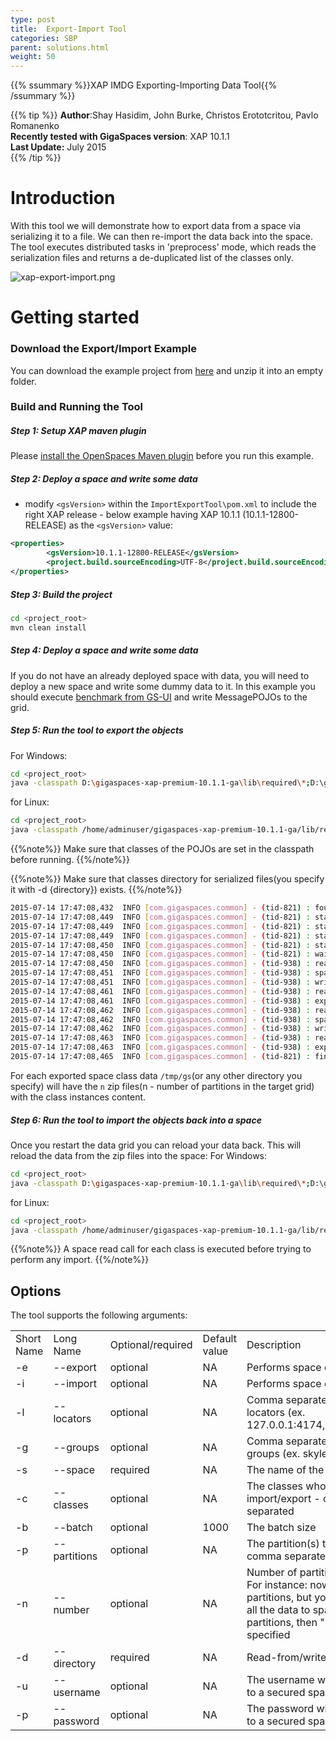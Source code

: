 ```yaml
---
type: post
title:  Export-Import Tool
categories: SBP
parent: solutions.html
weight: 50
---
```


{{% ssummary %}}XAP IMDG Exporting-Importing Data Tool{{% /ssummary %}}

{{% tip %}}
 **Author**:Shay Hasidim, John Burke, Christos Erototcritou, Pavlo Romanenko<br/>
 **Recently tested with GigaSpaces version**: XAP 10.1.1<br/>
 **Last Update:** July 2015<br/>
{{% /tip %}}

# Introduction

With this tool we will demonstrate how to export data from a space via serializing it to a file. We can then re-import the data back into the space. The tool executes distributed tasks in 'preprocess' mode, which reads the serialization files and returns a de-duplicated list of the classes only.

![xap-export-import.png](/attachment_files/import-export-tool.jpg)

# Getting started

### Download the Export/Import Example

You can download the example project  from [here](/sbp/download_files/ImportExportTool.zip) and unzip it into an empty folder.


### Build and Running the Tool

##### Step 1: Setup XAP maven plugin

Please [install the OpenSpaces Maven plugin]({{%latestjavaurl%}}/maven-plugin.html#MavenPlugin-Installation) before you run this example.

##### Step 2: Deploy a space and write some data

- modify `<gsVersion>` within the `ImportExportTool\pom.xml` to include the right XAP release - below example having XAP 10.1.1 (10.1.1-12800-RELEASE) as the `<gsVersion>` value:


```xml
<properties>
        <gsVersion>10.1.1-12800-RELEASE</gsVersion>
        <project.build.sourceEncoding>UTF-8</project.build.sourceEncoding>
</properties>
```


##### Step 3: Build the project


```bash
cd <project_root>
mvn clean install
```

##### Step 4: Deploy a space and write some data
If you do not have an already deployed space with data, you will need to deploy a new space and write some dummy data to it.
In this example you should execute [benchmark from GS-UI]({{%latestadmurl%}}/benchmark-browser.html) and write MessagePOJOs to the grid.
 
##### Step 5:	Run the tool to export the objects

For Windows:


```bash
cd <project_root>
java -classpath D:\gigaspaces-xap-premium-10.1.1-ga\lib\required\*;D:\gigaspaces-xap-premium-10.1.1-ga\lib\platform\benchmark;target\*;lib\* com.gigaspaces.tools.importexport.SpaceDataImportExportMain -e -l 127.0.0.1 -s space -d D:\gs
```

for Linux:


```bash
cd <project_root>
java -classpath /home/adminuser/gigaspaces-xap-premium-10.1.1-ga/lib/required/*:/home/adminuser/gigaspaces-xap-premium-10.1.1-ga/lib/platform/benchmark/*:target/*:lib/* com.gigaspaces.tools.importexport.SpaceDataImportExportMain -e -s space -l 127.0.0.1 -d /tmp/gs
```

{{%note%}}
Make sure that classes of the POJOs are set in the classpath before running.
{{%/note%}}

{{%note%}}
Make sure that classes directory for serialized files(you specify it with -d {directory}) exists.
{{%/note%}}


```bash
2015-07-14 17:47:08,432  INFO [com.gigaspaces.common] - (tid-821) : found 1 classes
2015-07-14 17:47:08,449  INFO [com.gigaspaces.common] - (tid-821) : starting export to file /tmp/gs/com.j_spaces.examples.benchmark.messages.MessagePOJO.1.1.ser.gz
2015-07-14 17:47:08,449  INFO [com.gigaspaces.common] - (tid-821) : starting export thread for com.j_spaces.examples.benchmark.messages.MessagePOJO
2015-07-14 17:47:08,449  INFO [com.gigaspaces.common] - (tid-821) : starting export to file /tmp/gs/com.j_spaces.examples.benchmark.messages.MessagePOJO.1.2.ser.gz
2015-07-14 17:47:08,450  INFO [com.gigaspaces.common] - (tid-821) : starting export thread for com.j_spaces.examples.benchmark.messages.MessagePOJO
2015-07-14 17:47:08,450  INFO [com.gigaspaces.common] - (tid-821) : waiting for 2 import operations to complete-complete
2015-07-14 17:47:08,450  INFO [com.gigaspaces.common] - (tid-938) : reading space class : com.j_spaces.examples.benchmark.messages.MessagePOJO
2015-07-14 17:47:08,451  INFO [com.gigaspaces.common] - (tid-938) : space partition contains 5000 objects
2015-07-14 17:47:08,451  INFO [com.gigaspaces.common] - (tid-938) : writing to file : /tmp/gs/com.j_spaces.examples.benchmark.messages.MessagePOJO.1.1.ser.gz
2015-07-14 17:47:08,461  INFO [com.gigaspaces.common] - (tid-938) : read 5000 objects from space partition
2015-07-14 17:47:08,461  INFO [com.gigaspaces.common] - (tid-938) : export operation took 24 millis
2015-07-14 17:47:08,462  INFO [com.gigaspaces.common] - (tid-938) : reading space class : com.j_spaces.examples.benchmark.messages.MessagePOJO
2015-07-14 17:47:08,462  INFO [com.gigaspaces.common] - (tid-938) : space partition contains 5000 objects
2015-07-14 17:47:08,462  INFO [com.gigaspaces.common] - (tid-938) : writing to file : /tmp/gs/com.j_spaces.examples.benchmark.messages.MessagePOJO.1.2.ser.gz
2015-07-14 17:47:08,463  INFO [com.gigaspaces.common] - (tid-938) : read 5000 objects from space partition
2015-07-14 17:47:08,463  INFO [com.gigaspaces.common] - (tid-938) : export operation took 22 millis
2015-07-14 17:47:08,465  INFO [com.gigaspaces.common] - (tid-821) : finished writing 1 classes
```


For each exported space class data `/tmp/gs`(or any other directory you specify) will have the `n` zip files(n - number of partitions in the target grid) with the class instances content.

##### Step 6:	Run the tool to import the objects back into a space<br/>

Once you restart the data grid you can reload your data back. This will reload the data from the zip files into the space:
For Windows:

```bash
cd <project_root>
java -classpath D:\gigaspaces-xap-premium-10.1.1-ga\lib\required\*;D:\gigaspaces-xap-premium-10.1.1-ga\lib\platform\benchmark;target\*;lib\* com.gigaspaces.tools.importexport.SpaceDataImportExportMain -i -l 127.0.0.1 -s space -d D:\gs
```
for Linux:

```bash
cd <project_root>
java -classpath /home/adminuser/gigaspaces-xap-premium-10.1.1-ga/lib/required/*:/home/adminuser/gigaspaces-xap-premium-10.1.1-ga/lib/platform/benchmark/*:target/*:lib/* com.gigaspaces.tools.importexport.SpaceDataImportExportMain -i -s space -l 10.23.11.212 -d /tmp/gs
```

{{%note%}}
A space read call for each class is executed before trying to perform any import.
{{%/note%}}

## Options
The tool supports the following arguments:

|                          |                    |                   |               |               |
|:-------------------------|:-------------------|:------------------|:--------------|:--------------|
| Short Name               | Long Name          | Optional/required | Default value | Description                                                                                                                                                                |
| -e                       | --export           | optional          | NA            | Performs space class export                                                                                                                                                |
| -i                       | --import           | optional          | NA            | Performs space class import                                                                                                                                                |
| -l                       | --locators         | optional          | NA            | Comma separated list of lookup locators (ex. 127.0.0.1:4174,192.168.1.100).                                                                                                |
| -g                       | --groups           | optional          | NA            | Comma separated list of lookup groups (ex. skyler,xap97).                                                                                                                  |
| -s                       | --space            | required          | NA            | The name of the space                                                                                                                                                      | 
| -c                       | --classes          | optional          | NA            | The classes whose objects to import/export - comma separated                                                                                                               |
| -b                       | --batch            | optional          | 1000          | The batch size                                                                                                                                                             |
| -p                       | --partitions       | optional          | NA            | The partition(s) to restore - comma separated                                                                                                                              |
| -n                       | --number           | optional          | NA            | Number of partitions to export. For instance: now space has 4 partitions, but you want to export all the data to space with 3 partitions, then "-n 3" has to be specified  |
| -d                       | --directory        | required          | NA            | Read-from/write-to directory                                                                                                                                               |
| -u                       | --username         | optional          | NA            | The username when connecting to a secured space.                                                                                                                           |
| -p                       | --password         | optional          | NA            | The password when connecting to a secured space.                                                                                                                           |

